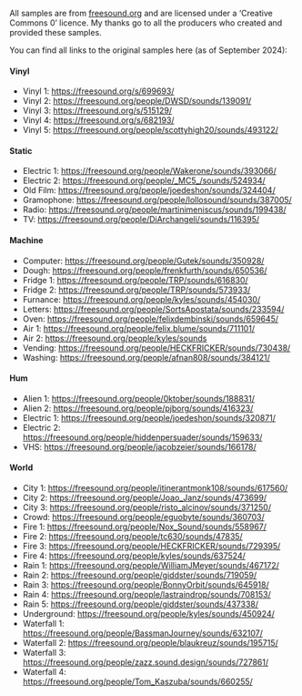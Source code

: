All samples are from [freesound.org](https://freesound.org/) and are licensed under a ‘Creative Commons 0’ licence. My thanks go to all the producers who created and provided these samples.

You can find all links to the original samples here (as of September 2024):

#### Vinyl
* Vinyl 1: https://freesound.org/s/699693/
* Vinyl 2: https://freesound.org/people/DWSD/sounds/139091/
* Vinyl 3: https://freesound.org/s/515129/
* Vinyl 4: https://freesound.org/s/682193/
* Vinyl 5: https://freesound.org/people/scottyhigh20/sounds/493122/

#### Static
* Electric 1: https://freesound.org/people/Wakerone/sounds/393066/
* Electric 2: https://freesound.org/people/_MC5_/sounds/524934/
* Old Film: https://freesound.org/people/joedeshon/sounds/324404/
* Gramophone: https://freesound.org/people/lollosound/sounds/387005/
* Radio: https://freesound.org/people/martinimeniscus/sounds/199438/
* TV: https://freesound.org/people/DiArchangeli/sounds/116395/

#### Machine
* Computer: https://freesound.org/people/Gutek/sounds/350928/
* Dough: https://freesound.org/people/frenkfurth/sounds/650536/
* Fridge 1: https://freesound.org/people/TRP/sounds/616830/
* Fridge 2: https://freesound.org/people/TRP/sounds/573933/
* Furnance: https://freesound.org/people/kyles/sounds/454030/
* Letters: https://freesound.org/people/SortsApostata/sounds/233594/
* Oven: https://freesound.org/people/felixdembinski/sounds/659645/
* Air 1: https://freesound.org/people/felix.blume/sounds/711101/
* Air 2: https://freesound.org/people/kyles/sounds
* Vending: https://freesound.org/people/HECKFRICKER/sounds/730438/
* Washing: https://freesound.org/people/afnan808/sounds/384121/

#### Hum
* Alien 1: https://freesound.org/people/0ktober/sounds/188831/
* Alien 2: https://freesound.org/people/pjborg/sounds/416323/
* Electric 1: https://freesound.org/people/joedeshon/sounds/320871/
* Electric 2: https://freesound.org/people/hiddenpersuader/sounds/159633/
* VHS: https://freesound.org/people/jacobzeier/sounds/166178/

#### World
* City 1: https://freesound.org/people/itinerantmonk108/sounds/617560/
* City 2: https://freesound.org/people/Joao_Janz/sounds/473699/
* City 3: https://freesound.org/people/risto_alcinov/sounds/371250/
* Crowd: https://freesound.org/people/eguobyte/sounds/360703/
* Fire 1: https://freesound.org/people/Nox_Sound/sounds/558967/
* Fire 2: https://freesound.org/people/tc630/sounds/47835/
* Fire 3: https://freesound.org/people/HECKFRICKER/sounds/729395/
* Fire 4: https://freesound.org/people/kyles/sounds/637524/
* Rain 1: https://freesound.org/people/WilliamJMeyer/sounds/467172/
* Rain 2: https://freesound.org/people/giddster/sounds/719059/
* Rain 3: https://freesound.org/people/BonnyOrbit/sounds/645918/
* Rain 4: https://freesound.org/people/lastraindrop/sounds/708153/
* Rain 5: https://freesound.org/people/giddster/sounds/437338/
* Underground: https://freesound.org/people/kyles/sounds/450924/
* Waterfall 1: https://freesound.org/people/BassmanJourney/sounds/632107/
* Waterfall 2: https://freesound.org/people/blaukreuz/sounds/195715/
* Waterfall 3: https://freesound.org/people/zazz.sound.design/sounds/727861/
* Waterfall 4: https://freesound.org/people/Tom_Kaszuba/sounds/660255/

